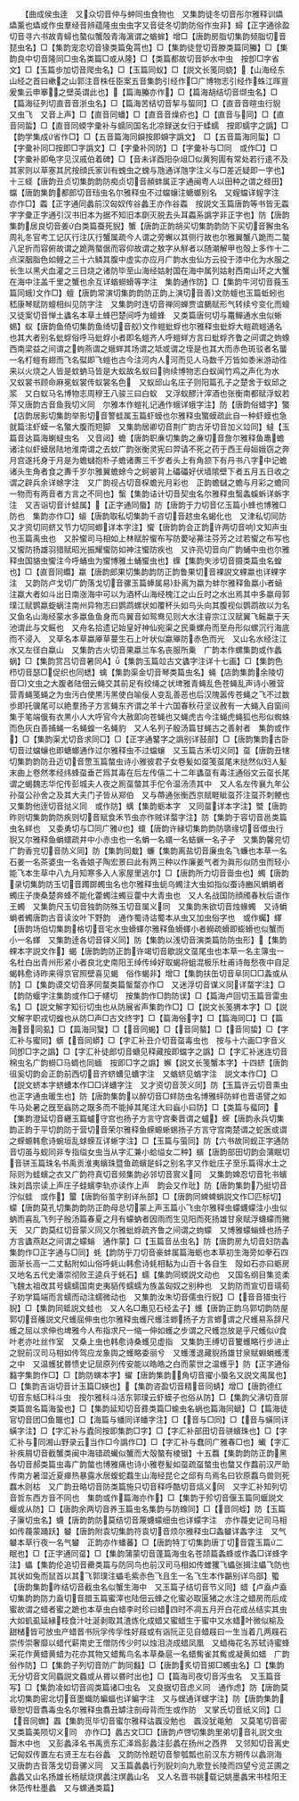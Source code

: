 <!-- { "loadSidebar": true } -->
　　【曲成侯虫逹　又众切音仲与蚛同虫食物也　又集韵徒冬切音彤尔雅释训爞爞薰也爞或作虫羣经音辨蕴隆虫虫虫字又音徒冬切韵防俗作虫非】蟳【正字通徐盈切音寻六书故青蟳也螯似蟹殻青海濵谓之蝤蛑】增□【唐韵房脂切集韵频脂切音琵虫名】□【集韵宠恋切音猭类篇兔罥也】□【集韵徒登切音滕类篇同螣】□【集韵良中切音隆同□虫名类篇□或从隆】□【类篇都故切音妒水中虫　按卽□字省文】□【玉篇歩加切音爬虫名】□【玉篇同蚁】□【説文长笺同蛲】【山海经东山经之首曰樕之山郭注音株任臣案五音集韵引经作□广博物志引经作蛛江晖亶爰集云申搴之壁英谓此也】【篇海螣亦作】□【篇海胡结切音缬虫名】□【篇海征列切直音音浙虫名】□【篇海苦结切音挈与蛪同】□【直音音暄虫行貎　又虫飞　又音上声】□【直音同蟠】□【直音音燥疥也】□【直音与同】□【直音同蜇】□【直音同蝡字彚补与蠕同国名北凉録送女归于蝚蠕　按即蠕字之譌】□【韵学集成省作□】□【五音篇海同蟘按即蟘字譌文】　□【五音篇海同蜇】□【字彚补同□按即□字譌文】□【字彚补同防】□【字彚补与□同　或作□】□【字彚补即龟字见汉戚伯着碑】□【音未详酉阳杂俎□似黄狗圊有常处若行逺不及其家则以草塞其凥按顔氏家训有螝虫之螝与虺通详虺字注义与□差近疑即一字也】十三蛏【唐韵丑贞切集韵韵防痴贞切音頳蚌属正字通闽粤人以田种之谓之蛏田】蟷【唐韵集韵都郎切音珰虫名尔雅释虫不过蟷蠰注螗螂别名　又螲蟷详螲字注　亦作□】蟸【正字通同蠡前汉匈奴传谷蠡王亦作谷蟸　按説文玉篇唐韵等书皆无蟸字字彚正字通引汉书旧本为据不知旧本劘灭脱去头耳蟸系譌字非正字也】防【唐韵集韵居良切音姜白类篇蚕死貎】蟹【唐韵正韵胡买切集韵韵防下买切音獬虫名周礼冬官考工记仄行注仄行蟹属疏今人谓之旁蠏以其侧行故也尔雅翼蟹八跪而二螯八足折而容俯故谓之跪两螯倨而容仰故谓之敖字从觧者以随潮解甲也殻上多作十二点深胭脂色如鲤之三十六鳞其腹中虚实亦应月广韵水虫仙方云投于漆中化为水服之长生以黑犬血灌之三日烧之诸防毕至山海经姑射国在海中属列姑射西南山环之大蟹在海中注盖千里之蟹也余互详蝤蟧螖等字注　集韵通作防】□【集韵牛河切音莪玉篇同蛾文作□】蟺【唐韵常演切集韵韵防正韵上演切音善文防蟺也玉篇蚯蚓也嵇康琴赋防蟺相纠见防字注　又集韵时连切音禅同蝉贾谊鵩赋形气转续兮变化而蟺　又徒案切音惮土蠭名本草土蜂巴楚间呼为蟺蜂　又类篇唐何切与鼍鱓通水虫似蜥蜴】蚁【唐韵鱼倚切集韵鱼绮切音舣文作螘蚍蜉也尔雅释虫蚍蜉大螘疏螘通名也其大者别名蚍蜉俗呼马蚍蜉小者即名螘齐人呼螘蛘方言曰蚍蜉齐鲁之间谓之蚼蟓西南梁益之间谓之蚼燕谓之蛾蛘其场谓之坻或谓之垤是也其大而赤色斑驳者名蠪一名朾螘有翅而飞名螱即飞螘也古今注河内人河而见人马数千万皆如黍米游动徃来以火烧之人皆是蚊蚋马皆是大蚁故名蚁曰驹续博物志白蚁闻竹鸡之声化为水　又蚁裳书顾命麻冕蚁裳传蚁裳名色　又蚁邱山名庄子则阳篇孔子之楚舍于蚁邱之浆　又白蚁马名博物志周穆王八骏三曰白蚁　又浮蚁醪汁滓酒也张衡南都赋浮蚁若萍又唐韵古音鱼我切义同　尔雅本作螘礼记通作蛾详蛾字注】防【唐韵俗蜡字】蟼【店韵居影切集韵举影切音警蛙属玉篇虾蟆也尔雅释虫蟼蟆疏此自一种虾蟆也急就篇注虾蟆一名蟼大腹而短脚　又集韵居卿切音荆广韵古牙切音加义竝同】蟽【玉篇音达篇海蝲蟽虫名　又音闼】蟾【唐韵职亷切集韵之亷切音詹尔雅释鱼鼃蟾诸注似虾蟆居陆地淮南谓之去蚊广韵张衡灵宪曰羿请不死之药于西王母姮娥窃之奔月宫遂托身于月是为蟾蠩抱朴子蟾诸夀三千岁者头上有角颔下有丹书八字中记蟾诸头生角者食之夀千岁尔雅翼蟾蜍今之蚵蚾背上礧礧好伏墙隂壁下者五月五日收之谓之辟兵余详蜍字注　又广韵视占切音棎蟾光月彩也　正韵蟾蠩之蟾与月彩之蟾同一物而有两音者方言之不同也】蟿【集韵诘计切音契虫名尔雅释虫蟿螽螇蚸详蚸字注　又吉诣切音计蛙属】【正字通同蜃】防【唐韵于力切音亿玉篇小蜂也博雅□防也　集韵亦作□】蠀【唐韵取私切集韵千咨切音趑虫名蝎化也　又津私切同防又才资切同蛴又节力切同蝍详本字注】蠁【唐韵韵会正韵许两切音响文知声虫也玉篇禹虫也　又肸蠁司马相如上林赋肸蠁布写防薆咇茀注芬芳之过若蠁之布写也　又蠁防扬雄羽猎赋昭光振耀蠁防如神注蠁防疾也　又许亮切音向广韵蛹中虫也尔雅释虫国貉虫蠁注今呼蛹虫为蠁博雅土蛹蠁虫也】蠂【集韵失涉切音摄类篇虫名蝗也】□【直音同蠮】蠃【唐韵郎果切集韵韵防正韵鲁果切音裸説文蜾蠃也详蜾字注　又韵防卢戈切广韵落戈切音骡玉篇蜯属易卦离为蠃为蚌尔雅释鱼蠃小者蜬注蠃大者如斗出日南涨海中可以为酒杯山海经槐江之山丘时之水出焉其中多蠃母郭璞江赋鹦蠃蜁蜗注南州异物志曰鹦鹉螺状如覆杯头如鸟头向其腹视似鹦鹉故以为名　又鱼名山海经蒙水多蠃鱼鱼身而鸟翼音如鸳鸯见则大水注睿宗江汉赋翼飞鳐蠃于天池谓此与文鳐也　又舟名拾遗记始皇好神仙宛渠之民乗螺舟而至舟形似螺沉行海底而不浸入　又草名本草蠃厣草蔓生石上叶状似蠃厣防赤色而光　又山名水经注江水又左径白蠃山　又集韵古火切音果蠃兰车名丧服所乗　广韵本作螺集韵或作蠡蜗】□【集韵赏吕切音暑同】【集韵玉篇竝古文蠭字注详十七画】□【集韵色栉切音瑟□促织也同蟋】蠄【集韵渠金切音琴类篇虫名】蝇【店韵集韵余陵切音□文虫之大腹者陆佃云蝇交其前足有绞绳之状埤雅青蝇乱色苍蝇乱声诗小雅营营青蝇笺蝇之为虫汚白使黒汚黑使白喻佞人变乱善恶也后汉隗嚣传苍蝇之飞不过数歩即托骥尾可以絶羣扬子方言蝇东齐谓之羊十六国春秋苻坚议赦有一大蝇入自窗间集于笔端俄有衣黒小人大呼官今大赦即向苍蝇也又蝇虎古今注蝇虎蝇狐也形似蜘蛛而色灰白善捕蝇一名蝇蝗一名蝇豹　又人名列子殷汤篇甘蝇古之善射者　集韵或作】□【集韵渠尤切音求同□】□【正字通鼜字之譌别详鼓部】□【唐韵集韵古卧切音过蟷蠰也即螗螂通作过尔雅释虫不过蟷蠰　又玉篇古禾切义同】虿【唐韵丑犗切集韵韵防丑迈切音慸玉篇螫虫诗小雅彼君子女卷髪如虿笺虿尾末挞然似妇人髪末曲上卷然孝经纬蜂虿垂芒爲其毒在后左传僖二十二年蠭虿有毒注通俗文云虿长尾谓之蝎魏志华佗传彭城夫人夜之厠虿螫其手佗令温汤渍其中　又人名左传襄九年公孙虿公孙舍之及其大夫门子皆从郑伯　又与蔕通张衡西京赋睚眦虿芥注虿芥刺鲠也　又集韵他逹切音挞义同　或作防】蠇【集韵蛎本字　又同虿详本字注】蠈【唐韵昨则切集韵韵防疾则切音赋食禾节虫亦作贼详蝥字注】防【集韵于容切音邕类篇虫名蛘也　又委勇切与□同广雅也】蠉【唐韵许縁切集韵韵防隳缘切音儇虫行貎又尔雅释鱼蜎蠉疏井中小赤虫也一名蜎一名蠉一名蛣蟩一名孑孑　又集韵馨兖切广韵香兖切音防义同】防【集韵同蛓】蠊【集韵离盐切音廉虫名飞蠊也本草一名石姜一名茶婆虫一名香娘子陶宏景曰此有两三种以作廉姜气者为眞形似防虫而轻小能飞本生草中八九月知寒多入人家屋里逃尔】□【唐韵所力切音啬虫也】蠋【唐韵录切集韵防玉切音躅踯蠋虫名也尔雅释虫蚅乌蠋注大虫如指似蚕诗豳风蜎蜎者蠋庄子庚桑楚奔蜂不能化藿蠋注蠋豆藿中大青虫也　又人名战国防顔斶春秋后语作王蠋　又集韵尺玉切音独韵防殊玉切音属义同　又集韵朱欲切音烛蝝蠋　又诗蜎蜎者蠋唐韵古音读汝叶下野韵　通作蜀诗诂蜀本从虫又加虫俗字也　或作蠾】蠌【唐韵场伯切集韵格切音宅水虫螖蠌尔雅释鱼螖蠌小者蟧疏螖即蟛螖也似蟹而小一名蠌　又集韵逹各切音铎义同】防【集韵以浅切音演类篇防防虫形】【集韵蜾本字説文作】蝎【唐韵韵防正韵许竭切音歇説文虿尾虫也本草一名主簿虫一名杜白出青州形紧小者良北史南阳王绰传绰好取蝎将蛆混极乐杜甫诗毎愁夜中自足蝎韩愈诗昨来得京官照壁喜见蝎　俗作蝎非】增□【集韵扶缶切音阜同□□螽或从防】□【集韵谟交切音茅同蝥类篇螌蝥亦作□　又迷浮切音谋义同详蝥字注】□【韵防蝘字注集韵或作□于幰切　按集韵作□韵防误】□【篇海卢回切玉篇音雷虫名】□【説文解字知衍切虫也从防展省声集韵作□】□【説文长笺猬本字】□【説文解字职戎切蝗也从防□声□古文终字】□【篇海俗字】□【篇海同□】□【篇海音同虱】□【篇海同蠥】□【音同蝎】□【音同螯】□【音同蛰】□【字汇补与蜜同】蠎【音同蟒】□【字汇补丑介切音虿毒虫也　按与十六画□字音义同卽□字之譌】□【字汇补徒郎切音螗见释藏按即蟷字之譌】□【字汇补迷连切音棉虫名广韵蟧□马蜩也同蝒　按即□字之譌】蠏【説文长笺蟹本字】十四蛴【唐韵徂奚切韵会正韵前西切音齐蛴螬见螬字注　又蝤蛴见蝤字注　説文本作□】□【説文蛴本字蛴螬本作□□详螬字注　又才资切音茨义同】防【玉篇许云切音熏虫也正字通虫暖生也】防【唐韵集韵以醉切音□蛘防虫名博雅蚲防蛘也晋语譬之如牛马处暑之旣至蝱防之既多而不能掉其尾注大曰蝱小曰防】□【类篇与蜚同】【集韵澄延切音纒玉篇蠦守宫也扬子方言守宫秦晋谓之蠦】蝾【唐韵永兵切集韵正韵于平切韵防于营切音荣尔雅释鱼蝾螈蜥蜴扬子方言守宫南楚谓之蛇医或谓之蝾螈韩愈诗蜿垣乱蛷蝾互详蜥字注】□【玉篇与萤同】防【六书故同蚬正字通防音切虽与蚬同非专指缢女虫当从字汇兼小蛤缢女二种】蠙【唐韵部田切韵会蒲眠切音骈玉篇珠名书禹贡淮夷蠙珠暨鱼疏蠙是蚪之别名字又作蚍庄子至乐篇得水土之际则为蛙蠙之衣又广韵符真切音频集韵必邻切音賔义同　又集韵婢忍切音牝书蠙珠刘昌宗读上声庄子蛙蠙李轨亦读作上声　韵会又作玭】防【唐韵集韵乃挺切音泞似蛙　或作】蠒【唐韵俗茧字别详糸部】□【唐韵同蜱蜱蛸説文作□匹标切】蠓【唐韵莫孔切集韵韵防正韵母总切蒙上声玉篇小飞虫尔雅释虫蠓蠛蠓注小虫似蚋而喜乱飞列子殷汤篇春夏之月有蠓蚋者因雨而生见阳而死扬雄甘泉赋浮蠛蠓而撇天　又广韵莫红切音蒙义同又尔雅蚍蜉疏齐鲁之间谓之蚼蠓　又博雅蠓螉蜂也扬子方言蠭燕赵之间谓之蠓螉　通作蒙】□【玉篇音丛虫名】防【唐韵房九切音妇防螽集韵作□正字通与□同】蚝【韵防乎刀切音豪蚌属篇海蛎也本草初生海旁如拳石四面渐长高一二丈黏附如山俗呼蚝山韩愈诗蚝相黏为山百十各自生　殻如石亦曰蛎房又地名五代史潘崇彻败王逵兵于蚝石】蠕【集韵同蝡説文动也　又国名纲目集览柔飞魏太祖改其号蠕蠕国南史夷貊传蠕蠕为族盖匈奴之别种也　又韵防而宣切音瓀荀子劝学篇端而言蠕而动注蠕微动也　又集韵汝朱切音儒虫行貎】□【音音猎虫行貎】□【集韵同蚳説文蛙也　又人名□鼃见石经孟子】蠖【唐韵正韵乌郭切韵防屋郭切音艧説文尺蠖屈伸虫也尔雅释虫蠖尺蠖注蝍扬子方言蝍谓之尺蠖易系辞尺蠖之屈以求伸也埤雅今人布指求尺一缩一伸如蠖之步谓之尺蠖岂放是乎尺蠖似食叶老亦吐丝作室　又桑上虫也韩愈诗桑蠖见虚指　又集韵王缚切音籰蠖略行步进止之貎前汉司马相如传驾应龙象舆之蠖略委丽兮　又蠖濩退藏貎扬雄甘泉赋蜵蜎蠖濩之中　又温蠖犹昬愦史记屈原列传安能以皓皓之白而蒙世之温蠖乎】防【正字通俗蠽字集韵作□】□【韵防螾本字】蠗【唐韵集韵角切音擢小蜃名又説文禺属也】□【集韵吉诣切音计玉篇□蝧也】【集韵咨盈切音精音同蜻】增□【唐韵德红切音东蛞□科斗虫　按尔雅科斗活东郭璞云虾蟆子也俗从防】□【集韵父沸切音屝类篇兽名篇海蛩也】□【集韵延知切音彞类篇□蝓虫名蜗也篇海同螔】□【篇海徒官切音团□鱼鼈也】□【海篇与蟠同详蟠字注】□【音与□同】□【音与蟥同详蟥字注】□【字汇补与蠹同按即集韵□字】□【字汇补部田切音骈蠙珠也】□【字汇补与同湘山野录云当作□今譌作□】□【字汇补与蠢同广雅春□也】蠘【字汇补疾屑切音截蟹类闽中海错疏蠘似蟹而大殻螯有棱锯】十五蠚【集韵韵防正韵黑各切音郝类篇虫毒广韵螫也博雅痛也诗小雅卷髪如虿疏虿螫虫也螫又作蠚前汉严助传南方暑湿近夏瘅热暴露水居蝮蛇蠚生山海经昆仑之邱有鸟焉名曰钦原蠚鸟兽则死蠚木则枯　又广韵丑略切音防类篇施只切音释呼酷切音熇义同　又字汇补知列切音哲东西方音不同也　集韵或作篇海亦作】□【集韵于殄切音偃玉篇同蝘説文蝘或从防】□【唐韵余两切音养玉篇虫名集韵与防蟓同】□【音同蛭】防【玉篇子廉切虫名】蠛【唐韵韵防莫结切音蔑蠛蠓细虫也详蠓字注　亦作薎史记司马相如传薎蒙踊跃】蠜【唐韵附袁切集韵符袁切音烦尔雅释虫□螽蠜详螽字注　又气蠜本草行夜一名气蠜　正韵亦作蟠蕃】□【唐韵特丁切集韵唐丁切音霆玉篇二眠也】□【正字通同虿】□【集韵蒲蒙切音蓬篇海虫名苍颉篇螽蜂或作螽□详蜂字注】蠝【集韵伦追切音罍类篇与防同鸟也前汉司马相如传蜼玃飞蠝张揖注蠝飞防也其状如兔而鼠首以其飞郭璞注蠝毛紫赤色飞且生一名飞生本作鸓别详鸟部】蠞【唐韵集韵昨结切音截虫名似蟹生海中　又玉篇子结切音节义同】蜡【卢盍卢盍切集韵韵防力盍切音腊玉篇蜜滓也陆佃云蜂之化蜜必取匽猪之水注之蜡房而后成蜜故谓之蜡者蜜之蹠也本草虫白蜡李时珍曰蜡四时不凋五月开白花成丛结实其虫大如虮虱延縁枝食汁吐涎剥取其渣炼化成蜡又蜜蜡生于蜜中又水蜡叶微似榆及甜槠皆可放虫产蜡晋书阮孚传孚性好屐或有诣阮正见自蜡屐曰一生当着几两屐石崇传崇奢靡以蜡代薪南史王僧防传少时以烛泪浇成蜡凤凰　又蜡梅花名苏轼诗蜜蜂采花作黄蜡黄蜡为花亦其物又蜡觜鸟名本草桑扈一名蜡觜雀其觜或凝黄如蜡　广韵俗作防】□【集韵子列切音防广韵同蠽】□【唐韵炙切音掷□蠋虫名】□【集韵无分切音文同蟁説文蟁或从昬以昬时出也】□【篇海司夜切音泻虫名　又玉篇音写】□【集韵凌如切音闾类篇诸□虫名　又良据切音虑义同　通作虑】防【唐韵莫北切集韵密北切音墨蟙防蝙蝠也详蝙字注　又与蟔通详蟔字注】防【唐韵集韵章恕切音翥毒虫名尔雅释虫翥丑罅注剖母背而生或作防　又掌氏切音纸义同】□【音同蟱】蠠【集韵觅毕切音蜜尔雅释诂蠠没勉也　蠠没犹黾勉　又莫笔切音密又类篇美陨切义同　亦作□】蠡古文□□【唐韵卢啓切集韵里弟切音礼説文虫齧木中也　又彭蠡泽名书禹贡东汇泽爲彭蠡注彭蠡在扬州之西界　又邻知切音离史记匈奴传置左右贤王左右谷蠡　又韵防怜题切音黎瓠瓢也前汉东方朔传以蠡测海　又唐韵古音落戈切音骡义同　又玉篇蠡蠡行列貎刘向九歌登长陵而四望兮览芷圃之蠡蠡又山名扬雄长杨赋烧熐蠡注熐蠡山名　又人名晋书姚载记姚墨蠡宋书桂阳王休范传杜墨蠡　又与螺通类篇】
